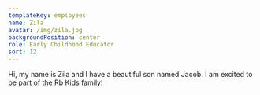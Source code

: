 ```yaml
---
templateKey: employees
name: Zila
avatar: /img/zila.jpg
backgroundPosition: center
role: Early Childhood Educator
sort: 12
---
```

Hi, my name is Zila and I have a beautiful son named Jacob. I am excited to be part of the Rb Kids family!
